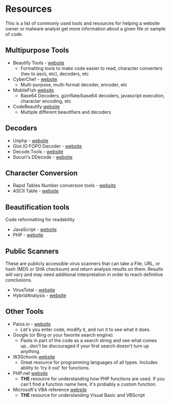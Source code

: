 # Resources
This is a list of commonly used tools and resources for helping a website owner or malware analyst get more information about a given file or sample of code.

## Multipurpose Tools
* Beautify Tools - [website](https://beautifytools.com/)
  * Formatting tools to make code easier to read, character converters (hex to ascii, etc), decoders, etc
* CyberChef - [website](https://gchq.github.io/CyberChef/)
  * Multi-purpose, multi-format decoder, encoder, etc
* MobileFish [website](https://www.mobilefish.com/services/)
  * Base64 Decoders, gzinflate/base64 decoders, javascript execution, character encoding, etc
* CodeBeautify [website](https://codebeautify.org/)
  * Multiple different beautifiers and decoders

## Decoders
* Unphp - [website](https://www.unphp.net/)
* Glot.IO FOPO Decoder - [website](https://glot.io/snippets/ets16ruv2v)
* Decode.Tools - [website](http://decode.tools/)
* Sucuri's DDecode - [website](http://ddecode.com/phpdecoder/)

## Character Conversion
* Rapid Tables Number conversion tools - [website](https://www.rapidtables.com/convert/number/index.html)
* ASCII Table - [website](http://www.asciitable.com/)

## Beautification tools
Code reformatting for readability
* JavaScript - [website](https://beautifier.io/)
* PHP - [website](https://beautifytools.com/php-beautifier.php)

## Public Scanners
These are publicly accessible virus scanners that can take a File, URL, or hash (MD5 or SHA checksum) and return analysis results on them. Results will vary and may need additional interpretation in order to reach definitive conclusions.
* VirusTotal - [website](https://www.virustotal.com/)
* HybridAnalysis - [website](https://www.hybrid-analysis.com/)

## Other Tools
* Paiza.io - [website](https://paiza.io/en/projects/new)
  * Let's you enter code, modify it, and run it to see what it does.
* Google (or Bing or your favorite search engine)
  * Paste in part of the code as a search string and see what comes up...don't be discouraged if your first search doesn't turn up anything.
* W3Schools [website](https://www.w3schools.com/)
  * Great resource for programming languages of all types. Includes ability to 'try it out' for functions.
* PHP.net [website](https://www.php.net/)
  * **THE** resource for understanding how PHP functions are used. If you can't find a function name here, it's probably a custom function.
* Microsoft's VBA reference [website](https://docs.microsoft.com/en-us/office/vba/api/overview/language-reference)
  * **THE** resource for understanding Visual Basic and VBScript
